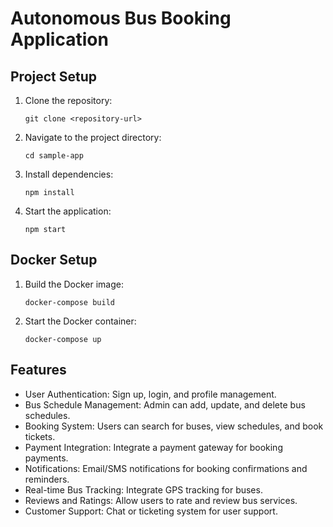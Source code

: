 # Autonomous Bus Booking Application

## Project Setup

1. Clone the repository:
   ```
   git clone <repository-url>
   ```

2. Navigate to the project directory:
   ```
   cd sample-app
   ```

3. Install dependencies:
   ```
   npm install
   ```

4. Start the application:
   ```
   npm start
   ```

## Docker Setup

1. Build the Docker image:
   ```
   docker-compose build
   ```

2. Start the Docker container:
   ```
   docker-compose up
   ```

## Features

- User Authentication: Sign up, login, and profile management.
- Bus Schedule Management: Admin can add, update, and delete bus schedules.
- Booking System: Users can search for buses, view schedules, and book tickets.
- Payment Integration: Integrate a payment gateway for booking payments.
- Notifications: Email/SMS notifications for booking confirmations and reminders.
- Real-time Bus Tracking: Integrate GPS tracking for buses.
- Reviews and Ratings: Allow users to rate and review bus services.
- Customer Support: Chat or ticketing system for user support.
